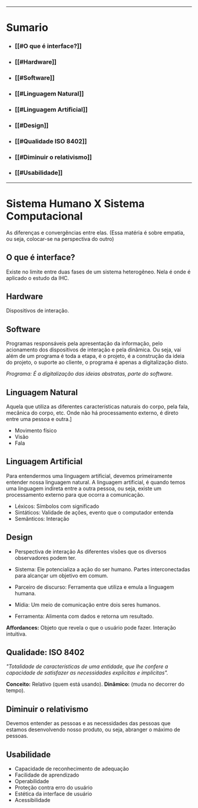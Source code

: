 
---

# Sumario

* ### [[#O que é interface?]]
* ### [[#Hardware]]
* ### [[#Software]]
* ### [[#Linguagem Natural]]
* ### [[#Linguagem Artificial]]
* ### [[#Design]]
* ### [[#Qualidade ISO 8402]]
* ### [[#Diminuir o relativismo]]
* ### [[#Usabilidade]]


---


# Sistema Humano X Sistema Computacional

As diferenças e convergências entre elas. (Essa matéria é sobre empatia, ou seja, colocar-se na perspectiva do outro)

## O que é interface?

Existe no limite entre duas fases de um sistema heterogêneo. Nela é onde é aplicado o estudo da IHC.

## Hardware

Dispositivos de interação.

## Software

Programas responsáveis pela apresentação da informação, pelo acionamento dos dispositivos de interação e pela dinâmica. Ou seja, vai além de um programa é toda a etapa, é o projeto, é a construção da ideia do projeto, o suporte ao cliente, o programa é apenas a digitalização disto.

*Programa: É a digitalização das ideias abstratas, parte do software.*



## Linguagem Natural

Aquela que utiliza as  diferentes características naturais do corpo, pela fala, mecânica do corpo, etc. Onde não há processamento externo, é direto entre uma pessoa e outra.]

 * Movimento físico
 * Visão
 * Fala

## Linguagem Artificial

Para entendermos uma linguagem artificial, devemos primeiramente entender nossa linguagem natural. A linguagem artificial, é quando temos uma linguagem indireta entre a outra pessoa, ou seja, existe um processamento externo para que ocorra a comunicação.

* Léxicos: Símbolos com significado
* Sintáticos: Validade de ações, evento que o computador entenda
* Semânticos: Interação

## Design

* Perspectiva de interação As diferentes visões que os diversos observadores podem ter.

* Sistema: Ele potencializa a ação do ser humano. Partes interconectadas para alcançar um objetivo em comum.

* Parceiro de discurso: Ferramenta que utiliza e emula a linguagem humana.

* Mídia: Um meio de comunicação entre dois seres humanos.

* Ferramenta: Alimenta com dados e retorna um resultado.

 **Affordances:**  Objeto que revela o que o usuário pode fazer. Interação intuitiva.
 

## Qualidade: ISO 8402

*"Totalidade de características de uma entidade, que lhe confere a capacidade de satisfazer as necessidades explicitas e implícitas".*

**Conceito:** Relativo (quem está usando).
**Dinâmico:**  (muda no decorrer do tempo).


## Diminuir o relativismo

Devemos entender as pessoas e as necessidades das pessoas que estamos desenvolvendo nosso produto, ou seja, abranger o máximo de pessoas.


## Usabilidade

* Capacidade de reconhecimento de adequação
* Facilidade de aprendizado
* Operabilidade
* Proteção contra erro do usuário
* Estética da interface de usuário
* Acessibilidade